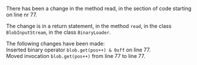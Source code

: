 There has been a change in the method read, in the section of code starting on line nr 77.
  
The change is in a return statement, in the method ```read```, in the class ```BlobInputStream```, in the class ```BinaryLoader```.
  
The following changes have been made:  
Inserted binary operator ```blob.get(pos++) & 0xff``` on line 77.  
Moved invocation ```blob.get(pos++)``` from line 77 to line 77.  
